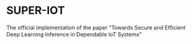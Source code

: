 # SUPER-IOT
The official implementation of the paper "Towards Secure and Efﬁcient Deep Learning  Inference in Dependable IoT Systems"
